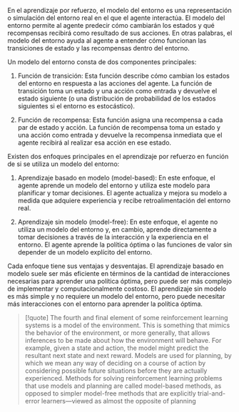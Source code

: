 En el aprendizaje por refuerzo, el modelo del entorno es una representación o simulación del entorno real en el que el agente interactúa. El modelo del entorno permite al agente predecir cómo cambiarán los estados y qué recompensas recibirá como resultado de sus acciones. En otras palabras, el modelo del entorno ayuda al agente a entender cómo funcionan las transiciones de estado y las recompensas dentro del entorno.

Un modelo del entorno consta de dos componentes principales:

1.  Función de transición: Esta función describe cómo cambian los estados del entorno en respuesta a las acciones del agente. La función de transición toma un estado y una acción como entrada y devuelve el estado siguiente (o una distribución de probabilidad de los estados siguientes si el entorno es estocástico).

2.  Función de recompensa: Esta función asigna una recompensa a cada par de estado y acción. La función de recompensa toma un estado y una acción como entrada y devuelve la recompensa inmediata que el agente recibirá al realizar esa acción en ese estado.


Existen dos enfoques principales en el aprendizaje por refuerzo en función de si se utiliza un modelo del entorno:

1.  Aprendizaje basado en modelo (model-based): En este enfoque, el agente aprende un modelo del entorno y utiliza este modelo para planificar y tomar decisiones. El agente actualiza y mejora su modelo a medida que adquiere experiencia y recibe retroalimentación del entorno real.

2.  Aprendizaje sin modelo (model-free): En este enfoque, el agente no utiliza un modelo del entorno y, en cambio, aprende directamente a tomar decisiones a través de la interacción y la experiencia en el entorno. El agente aprende la política óptima o las funciones de valor sin depender de un modelo explícito del entorno.


Cada enfoque tiene sus ventajas y desventajas. El aprendizaje basado en modelo suele ser más eficiente en términos de la cantidad de interacciones necesarias para aprender una política óptima, pero puede ser más complejo de implementar y computacionalmente costoso. El aprendizaje sin modelo es más simple y no requiere un modelo del entorno, pero puede necesitar más interacciones con el entorno para aprender la política óptima.

> [!quote]
> The fourth and final element of some reinforcement learning systems is a model of the environment. This is something that mimics the behavior of the environment, or more generally, that allows inferences to be made about how the environment will behave. For example, given a state and action, the model might predict the resultant next state and next reward. Models are used for planning, by which we mean any way of deciding on a course of action by considering possible future situations before they are actually experienced. Methods for solving reinforcement learning problems that use models and planning are called model-based methods, as opposed to simpler model-free methods that are explicitly trial-and-error learners—viewed as almost the opposite of planning
